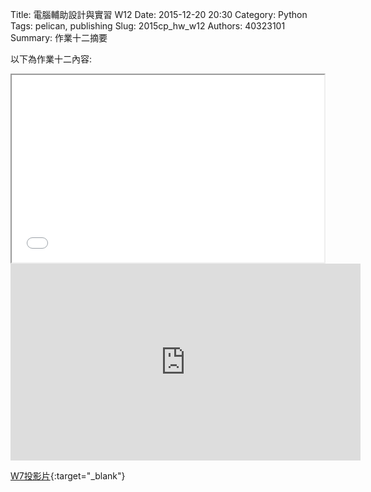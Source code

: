 Title: 電腦輔助設計與實習  W12
Date: 2015-12-20  20:30
Category: Python
Tags: pelican, publishing
Slug: 2015cp_hw_w12
Authors: 40323101
Summary: 作業十二摘要

以下為作業十二內容:

<iframe src="40323101_cp_w7_p.html" width="500" height="300"></iframe>
<iframe width="560" height="315" src="https://www.youtube.com/embed/VrAWEZfZsCw" frameborder="0" allowfullscreen></iframe>

[W7投影片](40323101_cp_w7_p.html){:target="_blank"}




